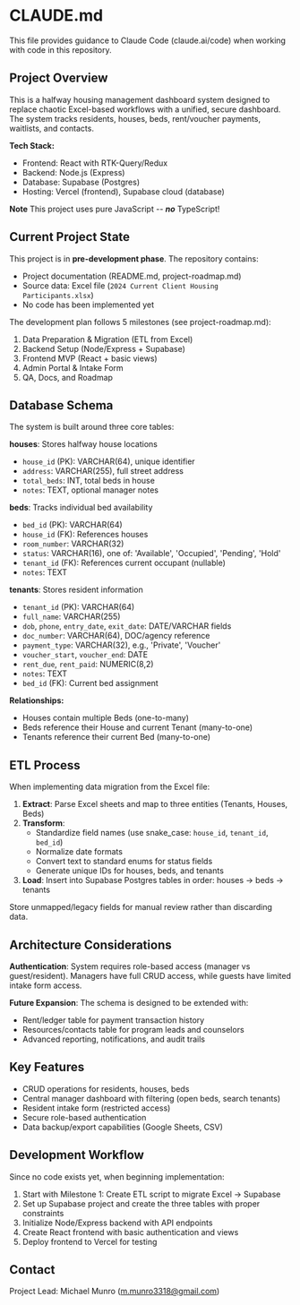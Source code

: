 # CLAUDE.md

This file provides guidance to Claude Code (claude.ai/code) when working with code in this repository.

## Project Overview

This is a halfway housing management dashboard system designed to replace chaotic Excel-based workflows with a unified, secure dashboard. The system tracks residents, houses, beds, rent/voucher payments, waitlists, and contacts.

**Tech Stack:**

- Frontend: React with RTK-Query/Redux
- Backend: Node.js (Express)
- Database: Supabase (Postgres)
- Hosting: Vercel (frontend), Supabase cloud (database)

**Note** This project uses pure JavaScript -- **_no_** TypeScript!

## Current Project State

This project is in **pre-development phase**. The repository contains:

- Project documentation (README.md, project-roadmap.md)
- Source data: Excel file (`2024 Current Client Housing Participants.xlsx`)
- No code has been implemented yet

The development plan follows 5 milestones (see project-roadmap.md):

1. Data Preparation & Migration (ETL from Excel)
2. Backend Setup (Node/Express + Supabase)
3. Frontend MVP (React + basic views)
4. Admin Portal & Intake Form
5. QA, Docs, and Roadmap

## Database Schema

The system is built around three core tables:

**houses**: Stores halfway house locations

- `house_id` (PK): VARCHAR(64), unique identifier
- `address`: VARCHAR(255), full street address
- `total_beds`: INT, total beds in house
- `notes`: TEXT, optional manager notes

**beds**: Tracks individual bed availability

- `bed_id` (PK): VARCHAR(64)
- `house_id` (FK): References houses
- `room_number`: VARCHAR(32)
- `status`: VARCHAR(16), one of: 'Available', 'Occupied', 'Pending', 'Hold'
- `tenant_id` (FK): References current occupant (nullable)
- `notes`: TEXT

**tenants**: Stores resident information

- `tenant_id` (PK): VARCHAR(64)
- `full_name`: VARCHAR(255)
- `dob`, `phone`, `entry_date`, `exit_date`: DATE/VARCHAR fields
- `doc_number`: VARCHAR(64), DOC/agency reference
- `payment_type`: VARCHAR(32), e.g., 'Private', 'Voucher'
- `voucher_start`, `voucher_end`: DATE
- `rent_due`, `rent_paid`: NUMERIC(8,2)
- `notes`: TEXT
- `bed_id` (FK): Current bed assignment

**Relationships:**

- Houses contain multiple Beds (one-to-many)
- Beds reference their House and current Tenant (many-to-one)
- Tenants reference their current Bed (many-to-one)

## ETL Process

When implementing data migration from the Excel file:

1. **Extract**: Parse Excel sheets and map to three entities (Tenants, Houses, Beds)
2. **Transform**:
   - Standardize field names (use snake_case: `house_id`, `tenant_id`, `bed_id`)
   - Normalize date formats
   - Convert text to standard enums for status fields
   - Generate unique IDs for houses, beds, and tenants
3. **Load**: Insert into Supabase Postgres tables in order: houses → beds → tenants

Store unmapped/legacy fields for manual review rather than discarding data.

## Architecture Considerations

**Authentication**: System requires role-based access (manager vs guest/resident). Managers have full CRUD access, while guests have limited intake form access.

**Future Expansion**: The schema is designed to be extended with:

- Rent/ledger table for payment transaction history
- Resources/contacts table for program leads and counselors
- Advanced reporting, notifications, and audit trails

## Key Features

- CRUD operations for residents, houses, beds
- Central manager dashboard with filtering (open beds, search tenants)
- Resident intake form (restricted access)
- Secure role-based authentication
- Data backup/export capabilities (Google Sheets, CSV)

## Development Workflow

Since no code exists yet, when beginning implementation:

1. Start with Milestone 1: Create ETL script to migrate Excel → Supabase
2. Set up Supabase project and create the three tables with proper constraints
3. Initialize Node/Express backend with API endpoints
4. Create React frontend with basic authentication and views
5. Deploy frontend to Vercel for testing

## Contact

Project Lead: Michael Munro (m.munro3318@gmail.com)
